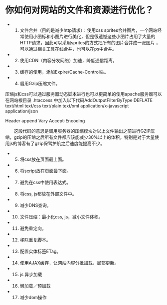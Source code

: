 # 你如何对网站的文件和资源进行优化？
- 1. 文件合并（目的是减少http请求）：使用css sprites合并图片，一个网站经常使用小图标和小图片进行美化，但是很遗憾这些小图片占用了大量的HTTP请求，因此可以采用sprites的方式把所有的图片合并成一张图片 ，可以通过相关工具在线合并，也可以在ps中合并。

- 2. 使用CDN（内容分发网络）加速，降低通信距离。

- 3. 缓存的使用，添加Expire/Cache-Control头。

- 4. 启用Gzip压缩文件。

压缩js和css可以通过服务器动态脚本进行也可以更简单的使用apache服务器可以在网站根目录 .htaccess 中加入以下代码AddOutputFilterByType DEFLATE text/html text/css text/plain text/xml application/x-javascript application/json

Header append Vary Accept-Encoding

　　这段代码的意思是调用服务器的压缩模块对以上文件输出之前进行GZIP压缩，gzip的压缩之后所有文件都应该能减少30%以上的体积。特别是对于大量使用js的博客有了gzip保驾护航之后速度能提高不少。

- 5. 将css放在页面最上面。

- 6. 将script放在页面最下面。

- 7. 避免在css中使用表达式。

- 8. 将css, js都放在外部文件中。

- 9. 减少DNS查询。

- 10. 文件压缩：最小化css, js，减小文件体积。

- 11. 避免重定向。

- 12. 移除重复脚本。

- 13. 配置实体标签ETag。

- 14. 使用AJAX缓存，让网站内容分批加载，局部更新。

- 15. js 异步加载

- 16. 懒加载／预加载

- 17. 减少dom操作